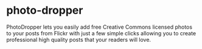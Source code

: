 photo-dropper
=============

PhotoDropper lets you easily add free Creative Commons licensed photos to your posts from Flickr with just a few simple clicks allowing you to create professional high quality posts that your readers will love.
